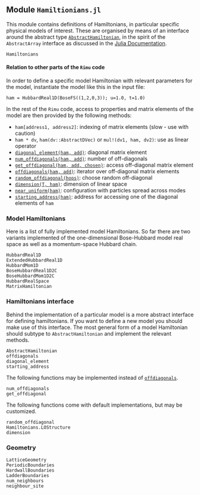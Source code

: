 ## Module `Hamiltionians.jl`

This module contains definitions of Hamiltonians, in particular specific
physical models of interest. These are organised by means of an interface
around the abstract type [`AbstractHamiltonian`](@ref), in the spirit of the
`AbstractArray` interface as discussed in the [Julia Documentation](https://docs.julialang.org/en/v1/manual/interfaces/).

```@docs
Hamiltonians
```
#### Relation to other parts of the `Rimu` code

In order to define a specific model Hamiltonian with relevant parameters
for the model, instantiate the model like this in the input file:

`ham = HubbardReal1D(BoseFS((1,2,0,3)); u=1.0, t=1.0)`

In the rest of the `Rimu` code, access to properties and matrix elements
of the model are then provided by the following methods:

 * `ham[address1, address2]`:  indexing of matrix elements (slow - use with caution)
 * `ham * dv`, `ham(dv::AbstractDVec)` or `mul!(dv1, ham, dv2)`: use as linear operator
 * [`diagonal_element(ham, add)`](@ref): diagonal matrix element
 * [`num_offdiagonals(ham, add)`](@ref): number of off-diagonals
 * [`get_offdiagonal(ham, add, chosen)`](@ref): access off-diagonal matrix element
 * [`offdiagonals(ham, add)`](@ref): iterator over off-diagonal matrix elements
 * [`random_offdiagonal(hops)`](@ref): choose random off-diagonal
 * [`dimension(T, ham)`](@ref): dimension of linear space
 * [`near_uniform(ham)`](@ref): configuration with particles spread across modes
 * [`starting_address(ham)`](@ref): address for accessing one of the diagonal elements of `ham`

### Model Hamiltonians

Here is a list of fully implemented model Hamiltonians. So far there are two variants
implemented of the one-dimensional Bose-Hubbard model real space as well as a momentum-space
Hubbard chain.

```@docs
HubbardReal1D
ExtendedHubbardReal1D
HubbardMom1D
BoseHubbardReal1D2C
BoseHubbardMom1D2C
HubbardRealSpace
MatrixHamiltonian
```

### Hamiltonians interface

Behind the implementation of a particular model is a more abstract interface for defining
hamiltonians. If you want to define a new model you should make use of this interface. The
most general form of a model Hamiltonian should subtype to `AbstractHamiltonian` and
implement the relevant methods.

```@docs
AbstractHamiltonian
offdiagonals
diagonal_element
starting_address
```

The following functions may be implemented instead of [`offdiagonals`](@ref).

```@docs
num_offdiagonals
get_offdiagonal
```

The following functions come with default implementations, but may be customized.

```@docs
random_offdiagonal
Hamiltonians.LOStructure
dimension
```

### Geometry

```@docs
LatticeGeometry
PeriodicBoundaries
HardwallBoundaries
LadderBoundaries
num_neighbours
neighbour_site
```

